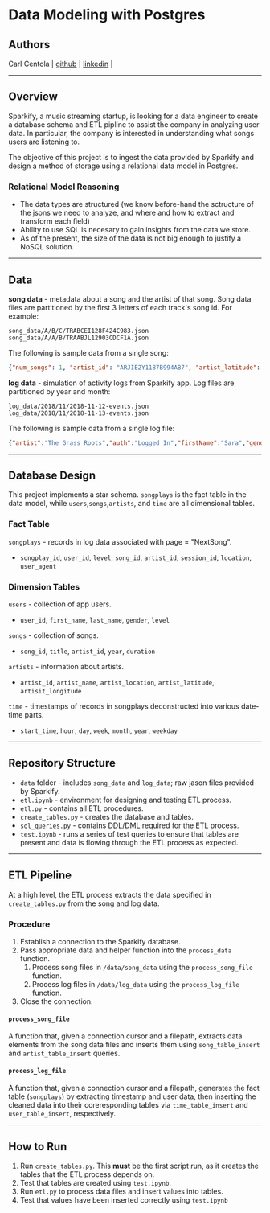 # Data Modeling with Postgres
## Authors
Carl Centola | [github](https://github.com/ccentola) | [linkedin](https://www.linkedin.com/in/carlcentola/) |
___

## Overview
Sparkify, a music streaming startup, is looking for a data engineer to create a database schema and ETL pipline to assist the company in analyzing user data. In particular, the company is interested in understanding what songs users are listening to.

The objective of this project is to ingest the data provided by Sparkify and design a method of storage using a relational data model in Postgres.

### Relational Model Reasoning
* The data types are structured (we know before-hand the sctructure of the jsons we need to analyze, and where and how to extract and transform each field)
* Ability to use SQL is necesary to gain insights from the data we store.
* As of the present, the size of the data is not big enough to justify a NoSQL solution.
___
## Data
**song data** - metadata about a song and the artist of that song. Song data files are partitioned by the first 3 letters of each track's song id. For example:
```
song_data/A/B/C/TRABCEI128F424C983.json
song_data/A/A/B/TRAABJL12903CDCF1A.json
```
The following is sample data from a single song:

```json
{"num_songs": 1, "artist_id": "ARJIE2Y1187B994AB7", "artist_latitude": null, "artist_longitude": null, "artist_location": "", "artist_name": "Line Renaud", "song_id": "SOUPIRU12A6D4FA1E1", "title": "Der Kleine Dompfaff", "duration": 152.92036, "year": 0}
```
**log data** - simulation of activity logs from Sparkify app. Log files are partitioned by year and month:
```
log_data/2018/11/2018-11-12-events.json
log_data/2018/11/2018-11-13-events.json
```
The following is sample data from a single log file:
```json
{"artist":"The Grass Roots","auth":"Logged In","firstName":"Sara","gender":"F","itemInSession":72,"lastName":"Johnson","length":166.71302,"level":"paid","location":"Winston-Salem, NC","method":"PUT","page":"NextSong","registration":1540809153796.0,"sessionId":411,"song":"Let's Live For Today","status":200,"ts":1542153802796,"userAgent":"\"Mozilla\/5.0 (iPhone; CPU iPhone OS 7_1_2 like Mac OS X) AppleWebKit\/537.51.2 (KHTML, like Gecko) Version\/7.0 Mobile\/11D257 Safari\/9537.53\"","userId":"95"}
```
___
## Database Design
This project implements a star schema.  `songplays` is the fact table in the data model, while `users`,`songs`,`artists`, and `time` are all dimensional tables.

### Fact Table
`songplays` - records in log data associated with page = "NextSong".
* `songplay_id`, `user_id`, `level`, `song_id`, `artist_id`, `session_id`, `location`, `user_agent`

### Dimension Tables
`users` - collection of app users.
* `user_id`, `first_name`, `last_name`, `gender`, `level`

`songs` - collection of songs.
* `song_id`, `title`, `artist_id`, `year`, `duration`


`artists` - information about artists.
* `artist_id`, `artist_name`, `artist_location`, `artist_latitude`, `artisit_longitude`


`time` - timestamps of records in songplays deconstructed into various date-time parts.
* `start_time`, `hour`, `day`, `week`, `month`, `year`, `weekday`

___
## Repository Structure
* `data` folder - includes `song_data` and `log_data`; raw jason files provided by Sparkify.
* `etl.ipynb` - environment for designing and testing ETL process.
* `etl.py` - contains all ETL procedures.
* `create_tables.py` - creates the database and tables.
* `sql_queries.py` - contains DDL/DML required for the ETL process.
* `test.ipynb` - runs a series of test queries to ensure that tables are present and data is flowing through the ETL process as expected.
___
## ETL Pipeline
At a high level, the ETL process extracts the data specified in `create_tables.py` from the song and log data.

### Procedure
1. Establish a connection to the Sparkify database.
2. Pass appropriate data and helper function into the `process_data` function.
   1. Process song files in `/data/song_data` using the `process_song_file` function.
   2. Process log files in `/data/log_data` using the `process_log_file` function.
3. Close the connection.

#### `process_song_file`
A function that, given a connection cursor and a filepath, extracts data elements from the song data files and inserts them using `song_table_insert` and `artist_table_insert` queries.

#### `process_log_file`
A function that, given a connection cursor and a filepath, generates the fact table (`songplays`) by extracting timestamp and user data, then inserting the cleaned data into their coreresponding tables via `time_table_insert` and `user_table_insert`, respectively.
___
## How to Run
1. Run `create_tables.py`. This **must** be the first script run, as it creates the tables that the ETL process depends on.
2. Test that tables are created using `test.ipynb`.
3. Run `etl.py` to process data files and insert values into tables.
4. Test that values have been inserted correctly using `test.ipynb`


